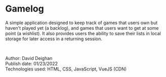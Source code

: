 # Gamelog
A simple application designed to keep track of games that users own but haven't played yet (a backlog), and games that users want to get at some point (a wishlist). It also provides users the ability to save their lists in local storage for later access in a returning session.

<br>

Author: David Deighan<br>
Publish date: 01/23/2022<br>
Technologies used: HTML, CSS, JavaScript, VueJS (CDN)<br>
